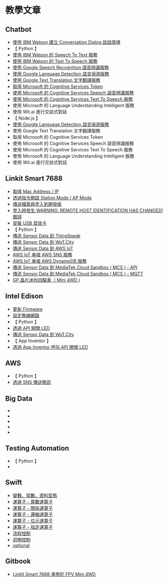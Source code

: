 # 教學文章

## Chatbot                  
* [使用 IBM Watson 建立 Conversation Dialog 談話情境](http://oranwind.org/-ibm-bluemix-watson-jian-li-conversation-dialog/)
* 【 Python 】
 * [使用 IBM Watson 的 Speech To Text 服務](http://oranwind.org/-linkit-smart-7688-shi-yong-ibm-watson-de-speech-to-text-fu-wu/)
 * [使用 IBM Watson 的 Text To Speech 服務](http://oranwind.org/-linkit-smart-7688-shi-yong-ibm-watson-de-text-to-speech-fu-wu/)
 * [使用 Google Speech Recognition 語音辨識服務](http://oranwind.org/-linkit-smart-7688-shi-yong-google-speech-recognition-fu-wu/)
 * [使用 Google Language Detection 語言偵測服務](http://oranwind.org/-robot-shi-yong-google-language-detection-yu-yan-zhen-ce-fu-wu/)
 * [使用 Google Text Translation 文字翻譯服務](http://oranwind.org/-linkit-smart-7688-shi-yong-google-text-translation-wen-zi-fan-yi-fu-wu/)
 * [取得 Microsoft 的 Cognitive Services Token](http://oranwind.org/-linkit-smart-7688-shi-yong-microsoft-bing-de-cognitive-services-token-api/)
 * [使用 Microsoft 的 Cognitive Services Speech 語音辨識服務](http://oranwind.org/-linkit-smart-7688-shi-yong-microsoft-bing-de-cognitive-services-speech-yu-yin-bian-shi-fu-wu/)
 * [使用 Microsoft 的 Cognitive Services Text To Speech 服務](http://oranwind.org/-linkit-smart-7688-shi-yong-microsoft-bing-de-cognitive-services-text-to-speech-fu-wu/)
 * 使用 Microsoft 的 Language Understanding Intelligent 服務
 * 使用 Wit.ai 進行交談式對話
* 【 Node.js 】
 * [使用 Google Language Detection 語言偵測服務](http://oranwind.org/-google-cloud-tou-guo-node-js-shi-yong-google-language-detection-yu-yan-zhen-ce-fu-wu/)
 * 使用 Google Text Translation 文字翻譯服務
 * 取得 Microsoft 的 Cognitive Services Token
 * 使用 Microsoft 的 Cognitive Services Speech 語音辨識服務
 * 使用 Microsoft 的 Cognitive Services Text To Speech 服務
 * 使用 Microsoft 的 Language Understanding Intelligent 服務
 * 使用 Wit.ai 進行交談式對話

## Linkit Smart 7688
* [取得 Mac Address / IP](http://oranwind.org/qu-de-mac-address-ip/)
* [透過指令開啟 Station Mode / AP Mode](http://oranwind.org/-linkit-smart-7688/)
* [傳送檔案與登入到開發板](http://oranwind.org/-linkit/)
* [登入時發生 WARNING: REMOTE HOST IDENTIFICATION HAS CHANGED! 錯誤](http://oranwind.org/-linkit-smart-7688-deng-ru-shi-fa-sheng-warning-remote-host-identification-has-changed-cuo-wu/)
* [安裝 USB 音效卡](http://oranwind.org/-linkit-smart-7688-an-zhuang-usb-yin-xiao-qia/)
* 【 Python 】
 * [傳送 Sensor Data 到 ThingSpeak](http://oranwind.org/-linkit-smart-7688-chuan-song-sensor-data-dao-thingspeak/)
 * [傳送 Sensor Data 到 WoT.City](http://oranwind.org/-linkit-smart-7688-chuan-song-sensor-data-dao-thingspeak-2/)
 * [傳送 Sensor Data 到 AWS IoT](http://oranwind.org/-linkit-smart-7688-chuan-song-sensor-data-dao-aws-iot/)
 * [AWS IoT 串接 AWS SNS 服務](http://oranwind.org/-linkit-smart-7688-chuan-song-sensor-data-dao-aws-iot-2/)
 * [AWS IoT 串接 AWS DynamoDB 服務](http://oranwind.org/-linkit-smart-7688-aws-iot-chuan-jie-aws-dynamodb-fu-wu/)
 * [傳送 Sensor Data 到 MediaTek Cloud Sandbox ( MCS ) - API](http://oranwind.org/-linkit-smart-7688-chuan-song-sensor-data-dao-mediatek-cloud-sandbox-mcs/)
 * [傳送 Sensor Data 到 MediaTek Cloud Sandbox ( MCS ) - MQTT](http://oranwind.org/-linkit-smart-7688-chuan-song-sensor-data-dao-mediatek-cloud-sandbox-mcs-mqtt/)
 * [GP 晶片迷你四驅車（ Mini 4WD )](http://oranwind.org/un/)

## Intel Edison 
* [更新 Firmware](http://oranwind.org/-intel-edison-geng-xin-firmware/)
* [設定無線網路](http://oranwind.org/-intel-edison-she-ding-wu-xian-wang-lu/)
* 【 Python 】
 * [透過 API 開關 LED](http://oranwind.org/-intel-edison-tou-guo-api-kai-guan-led/)
 * [傳送 Sensor Data 到 WoT.City](http://oranwind.org/-intel-edison-chuan-song-sensor-data-dao-wot-city/)
* 【 App Inventor 】
 * [透過 App Inventor 呼叫 API 開關 LED](http://oranwind.org/-intel-edison-tou-guo-api-kai-guan-led-2/)

## AWS
* 【 Python 】
 * [透過 SNS 傳送簡訊](http://oranwind.org/-aws-tou-guo-sms-chuan-song-jian-xun/)

## Big Data
* []()
* []()
* []()
* []()
* []()

## Testing Automation
* 【 Python 】
 * []()

## Swift
* [變數、常數、資料型態](http://oranwind.org/-ios-bian-shu-chang-shu-zi-liao-xing-tai/)
* [運算子 - 算數運算子](http://oranwind.org/-swift-yun-suan-zi/)
* [運算子 - 關係運算子](http://oranwind.org/-swift-yun-suan-zi-suan-shu-yun-suan-zi/)
* [運算子 - 邏輯運算子](http://oranwind.org/-swift-yun-suan-zi-luo-ji-yun-suan-zi/)
* [運算子 - 位元運算子](http://oranwind.org/-swift-yun-suan-zi-suan-shu-yun-suan-zi-2/)
* [運算子 - 指定運算子](http://oranwind.org/-swift-yun-suan-zi-suan-shu-yun-suan-zi-3/)
* [流程控制](http://oranwind.org/-swift-fen-zhi/)
* [迴圈控制](http://oranwind.org/-swift-hui-quan/)
* [optional](http://oranwind.org/-swift-optional/)

## Gitbook
* [LinkIt Smart 7688 運用於 FPV Mini 4WD](https://www.gitbook.com/book/makeeio/linkit-smart-mini4wd/details)

